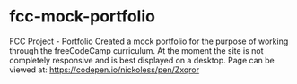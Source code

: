# fcc-mock-portfolio
FCC Project - Portfolio
Created a mock portfolio for the purpose of working through the freeCodeCamp curriculum. At the moment the site is not completely responsive and is best displayed on a desktop.
Page can be viewed at: https://codepen.io/nickoless/pen/Zxqror
